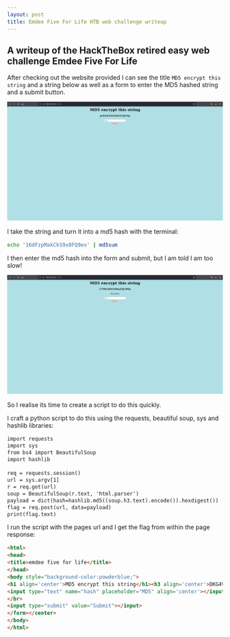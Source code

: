 ```yaml
---
layout: post
title: Emdee Five For Life HTB web challenge writeup
---
```


## A writeup of the HackTheBox retired easy web challenge Emdee Five For Life

After checking out the website provided I can see the title `MD5 encrypt this string` and a string below as well as a form to enter the MD5 hashed string and a submit button.  

[<img src="../images/emdee_five_for_life/home.png"
  style="width: 800px;"/>](images/home.png)

I take the string and turn it into a md5 hash with the terminal:

```bash
echo '16dFzpMakCkS9x0FQ9ev' | md5sum
```

I then enter the md5 hash into the form and submit, but I am told I am too slow!

[<img src="../images/emdee_five_for_life/too_slow.png"
  style="width: 800px;"/>](images/too_slow.png)

So I realise its time to create a script to do this quickly. 

I craft a python script to do this using the requests, beautiful soup, sys and hashlib libraries:

```python3
import requests
import sys
from bs4 import BeautifulSoup
import hashlib

req = requests.session()
url = sys.argv[1]
r = req.get(url)
soup = BeautifulSoup(r.text, 'html.parser')
payload = dict(hash=hashlib.md5((soup.h3.text).encode()).hexdigest())
flag = req.post(url, data=payload)
print(flag.text)
```

I run the script with the pages url and I get the flag from within the page response:

```html
<html>
<head>
<title>emdee five for life</title>
</head>
<body style="background-color:powderblue;">
<h1 align='center'>MD5 encrypt this string</h1><h3 align='center'>DKG4V1dlh5lwX3ItYvih</h3><p align='center'>HTB{N1c3_ScrIpt1nG_B0i!}</p><center><form action="" method="post">
<input type="text" name="hash" placeholder="MD5" align='center'></input>
</br>
<input type="submit" value="Submit"></input>
</form></center>
</body>
</html>
```
